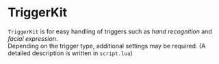 # TriggerKit
`TriggerKit` is for easy handling of triggers such as *hand recognition* and *facial expression*.  
Depending on the trigger type, additional settings may be required.
(A detailed description is written in `script.lua`)
